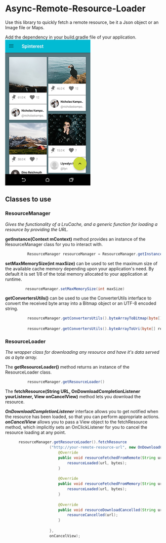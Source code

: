 # Async-Remote-Resource-Loader
Use this library to quickly fetch a remote resource, be it a Json 
object or an Image file or Maps. 

Add the dependency in your build.gradle file of your application. 
![boardActivityWithRecyclerView.png](boardActivityWithRecyclerView.png)


## Classes to use

###  ResourceManager
  *Gives the functionality of a LruCache, and a generic function for loading a resource by providing the URL.* 
  
  
      
  **getInstance(Context mContext)** method provides an instance of the ResourceManager class for you to interact with.
  ```java       
            ResourceManager resourceManager = ResourceManager.getInstance(getApplicationContext());
   ```      
      
  **setMaxMemorySize(int maxSize)** can be used to set the maximum size of the available cache memory depending upon your application's need.
  By default it is set 1/8 of the total memory allocated to your application at runtime. 
  ```java       
           resourceManager.setMaxMemorySize(int maxSize) 
  ```      
      
  **getConvertersUtils()** can be used to use the ConverterUtils interface to convert the received byte array into a Bitmap object or an UTF-8 encoded string. 
  ```java      
            resourceManager.getConvertersUtils().byteArrayToBitmap(byte[] receivedBytes)
           
            resourceManager.getConvertersUtils().byteArrayToUri(byte[] receivedBytes)
  ```



###  ResourceLoader
  *The wrapper class for downloading any resource and have it's data served as a byte array.*
  
  
     
  The **getResourceLoader()** method returns an instance of the ResourceLoader class.
  ```java    
            resourceManager.getResourceLoader()
  ```
      
 The **fetchResource(String URL, OnDownloadCompletionListener yourListener, View onCancelView)** method lets you download the resource. 
 
 **_OnDownloadCompletionListener_** interface allows you to get notified when the resource has been loaded, so that you can perform appropriate actions.
 **_onCancelView_** allows you to pass a View object to the fetchResource method, which implicitly sets an OnClickListener for you to cancel the resource loading at any point.

```java      
      resourceManager.getResourceLoader().fetchResource
                    ("http://your-remote-resource-url", new OnDownloadCompletionListener() {
                        @Override
                        public void resourceFetchedFromRemote(String url, byte[] bytes) {
                            resourceLoaded(url, bytes);
                        }
    
                        @Override
                        public void resourceFetchedFromMemory(String url, byte[] bytes) {
                            resourceLoaded(url, bytes);
                        }
    
                        @Override
                        public void resourceDownloadCancelled(String url) {
                            resourceCancelled(url);
                        }
    
                    },
                    onCancelView);
  ```

